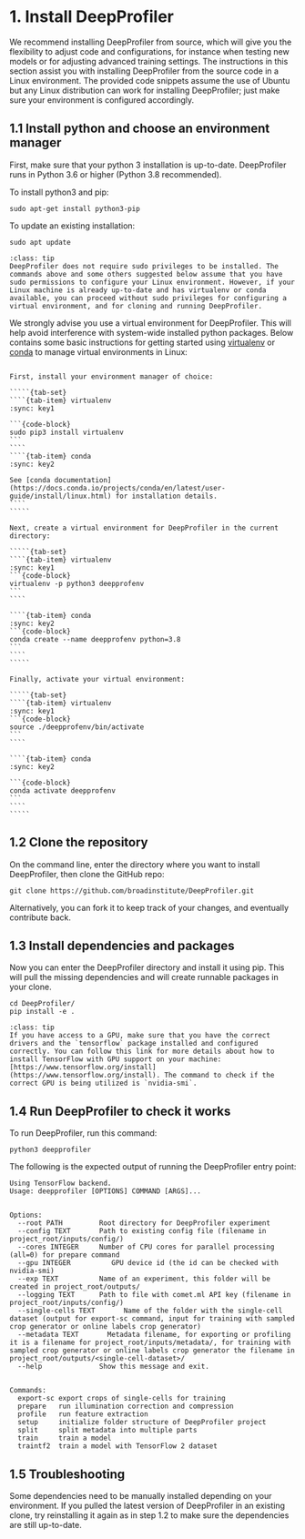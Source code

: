# 1. Install DeepProfiler

We recommend installing DeepProfiler from source, which will give you the flexibility to adjust code and configurations, for
instance when testing new models or for adjusting advanced training settings. The instructions in this section assist you
with installing DeepProfiler from the source code in a Linux environment. The provided code snippets assume the use of Ubuntu but
any Linux distribution can work for installing DeepProfiler; just make sure your environment is configured accordingly.

## **1.1 Install python and choose an environment manager**

First, make sure that your python 3 installation is up-to-date. DeepProfiler runs in Python 3.6 or higher (Python 3.8 recommended).

To install python3 and pip:
```{code-block}
sudo apt-get install python3-pip
```

To update an existing installation:
```{code-block}
sudo apt update
```


```{admonition} Note
:class: tip
DeepProfiler does not require sudo privileges to be installed. The commands above and some others suggested below assume that you have sudo permissions to configure your Linux environment. However, if your Linux machine is already up-to-date and has virtualenv or conda available, you can proceed without sudo privileges for configuring a virtual environment, and for cloning and running DeepProfiler.
```

We strongly advise you use a virtual environment for DeepProfiler. This will help avoid interference with system-wide 
installed python packages. Below contains some basic instructions for getting started using [virtualenv](https://pypi.org/project/virtualenv/)
or [conda](https://docs.conda.io/projects/conda/en/latest/user-guide/install/linux.html) to manage virtual environments in Linux:

``````{dropdown} **Virtual environment quickstart instructions** 

First, install your environment manager of choice:

`````{tab-set}
````{tab-item} virtualenv
:sync: key1

```{code-block}
sudo pip3 install virtualenv
```
````
````{tab-item} conda
:sync: key2

See [conda documentation](https://docs.conda.io/projects/conda/en/latest/user-guide/install/linux.html) for installation details.
````
`````

Next, create a virtual environment for DeepProfiler in the current directory:

`````{tab-set}
````{tab-item} virtualenv
:sync: key1
```{code-block}
virtualenv -p python3 deepprofenv
```
````

````{tab-item} conda
:sync: key2
```{code-block}
conda create --name deepprofenv python=3.8 
```
````
`````

Finally, activate your virtual environment: 

`````{tab-set}
````{tab-item} virtualenv
:sync: key1
```{code-block}
source ./deepprofenv/bin/activate
```
````

````{tab-item} conda
:sync: key2

```{code-block}
conda activate deepprofenv
```
````
`````
``````


## **1.2 Clone the repository**

On the command line, enter the directory where you want to install DeepProfiler, then clone the GitHub repo:

```
git clone https://github.com/broadinstitute/DeepProfiler.git
```
Alternatively, you can fork it to keep track of your changes, and eventually contribute back.


## **1.3 Install dependencies and packages**

Now you can enter the DeepProfiler directory and install it using pip. This will pull the missing dependencies and will 
create runnable packages in your clone.
```
cd DeepProfiler/
pip install -e .
```

```{admonition} Note
:class: tip
If you have access to a GPU, make sure that you have the correct drivers and the `tensorflow` package installed and configured correctly. You can follow this link for more details about how to install TensorFlow with GPU support on your machine: [https://www.tensorflow.org/install](https://www.tensorflow.org/install). The command to check if the correct GPU is being utilized is `nvidia-smi`.
```

## **1.4 Run DeepProfiler to check it works**

To run DeepProfiler, run this command: 
```
python3 deepprofiler
```
The following is the expected output of running the DeepProfiler entry point:

```
Using TensorFlow backend.
Usage: deepprofiler [OPTIONS] COMMAND [ARGS]...


Options:
  --root PATH         Root directory for DeepProfiler experiment
  --config TEXT       Path to existing config file (filename in project_root/inputs/config/)
  --cores INTEGER     Number of CPU cores for parallel processing (all=0) for prepare command
  --gpu INTEGER          GPU device id (the id can be checked with nvidia-smi)
  --exp TEXT          Name of an experiment, this folder will be created in project_root/outputs/
  --logging TEXT      Path to file with comet.ml API key (filename in project_root/inputs/config/)
  --single-cells TEXT       Name of the folder with the single-cell dataset (output for export-sc command, input for training with sampled crop generator or online labels crop generator)
  --metadata TEXT	    Metadata filename, for exporting or profiling it is a filename for project_root/inputs/metadata/, for training with sampled crop generator or online labels crop generator the filename in project_root/outputs/<single-cell-dataset>/
  --help              Show this message and exit.


Commands:
  export-sc export crops of single-cells for training
  prepare   run illumination correction and compression
  profile   run feature extraction
  setup     initialize folder structure of DeepProfiler project
  split     split metadata into multiple parts
  train     train a model
  traintf2  train a model with TensorFlow 2 dataset
```

## **1.5 Troubleshooting**

Some dependencies need to be manually installed depending on your environment. If you pulled the latest version of 
DeepProfiler in an existing clone, try reinstalling it again as in step 1.2 to make sure the dependencies are still up-to-date.

